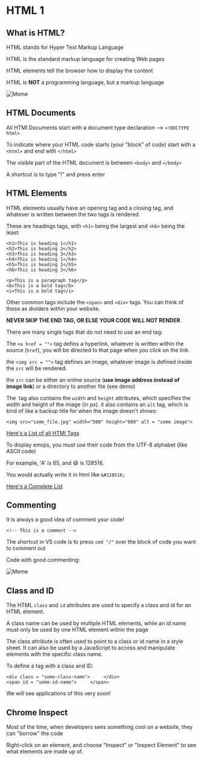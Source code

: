 # HTML 1


## What is HTML?

HTML stands for Hyper Text Markup Language

HTML is the standard markup language for creating Web pages

HTML elements tell the browser how to display the content

HTML is **NOT** a programming language, but a markup language

![Meme](https://i.imgflip.com/49j42o.jpg)


## HTML Documents

All HTMl Documents start with a document type declaration --> `<!DOCTYPE html>`

To indicate where your HTML code starts (your "block" of code) start with a `<html>` and end with `</html>`

The visible part of the HTML document is between  `<body>` and `</body>`

A shortcut is to type "!" and press enter

## HTML Elements

HTML elements usually have an opening tag and a closing tag, and whatever is written between the two tags is rendered. 

These are headings tags, with `<h1>` being the largest and `<h6>` being the least:

```
<h1>This is heading 1</h1>
<h2>This is heading 2</h2>
<h3>This is heading 3</h3>
<h4>This is heading 1</h4>
<h5>This is heading 2</h5>
<h6>This is heading 3</h6>

<p>This is a paragraph tag</p>
<b>This is a bold tag</b>
<i>This is a bold tag</i>

```

Other common tags include the `<span>` and `<div>` tags. You can think of these as dividers within your website. 

**NEVER SKIP THE END TAG, OR ELSE YOUR CODE WILL NOT RENDER**

There are many single tags that do not need to use an end tag:

The `<a href = "">` tag defins a hyperlink, whatever is written within the source (`href`), you will be directed to that page when you click on the link.

the `<img src = "">` tag defines an image, whatever image is defined inside the `src` will be rendered.

the `src` can be either an online source (**use image address instead of image link**) or a directory to another file (see demo)

The <img> tag also contains the `width` and `height` attributes, which specifies the width and height of the image (in px). it also contains an `alt` tag, which is kind of like a backup title for when the image doesn't shows:

`<img src="some_file.jpg" width="500" height="600" alt = "some image">`

[Here's a List of all HTMl Tags](https://www.w3schools.com/tags/default.asp)

To display emojis, you must use their code from the UTF-8 alphabet (like ASCII code)

For example, 'A' is 65, and 😄 is 128516.

You would actually write it in html like `&#128516;`

[Here's a Complete List](https://unicode.org/emoji/charts/full-emoji-list.html)

## Commenting

It is always a good idea of comment your code!

`<!-- This is a comment -->`

The shortcut in VS code is to press `cmd "/"` over the block of code you want to comment out

Code with good commenting:

![Meme](https://wompampsupport.azureedge.net/fetchimage?siteId=7575&v=2&jpgQuality=100&width=700&url=https%3A%2F%2Fi.kym-cdn.com%2Fentries%2Ficons%2Fmobile%2F000%2F019%2F698%2F8RKAP94.jpg)

## Class and ID

The HTML `class`  and `id` attributes are used to specify a class and id for an HTML element.

A class name can be used by multiple HTML elements, while an id name must only be used by one HTML element within the page

The class attribute is often used to point to a class or id name in a style sheet. It can also be used by a JavaScript to access and manipulate elements with the specific class name.

To define a tag with a class and ID:

```
<div class = "some-class-name">     </div>
<span id = "some-id-name">     </span>

```

We will see applications of this very soon!

## Chrome Inspect

Most of the time, when developers sees something cool on a website, they can "borrow" the code

Right-click on an element, and choose "Inspect" or "Inspect Element" to see what elements are made up of.
